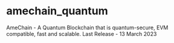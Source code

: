 # amechain_quantum
AmeChain - A Quantum Blockchain that is quantum-secure, EVM compatible, fast and scalable.
Last Release - 13 March 2023
